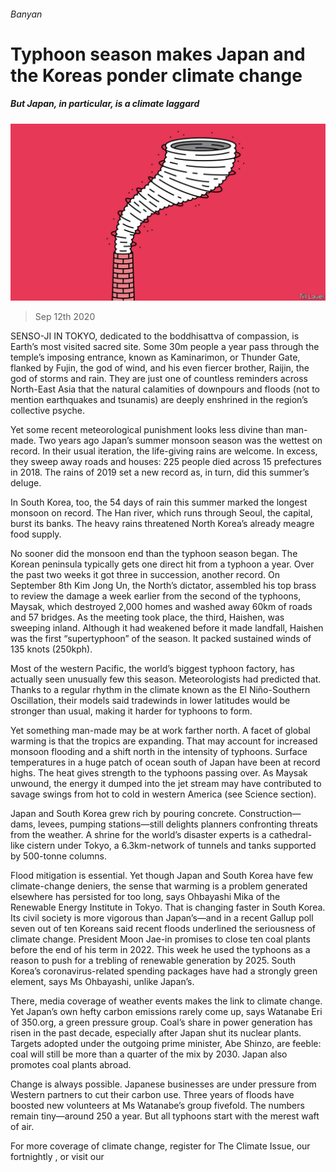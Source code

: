 ###### Banyan

# Typhoon season makes Japan and the Koreas ponder climate change 

##### But Japan, in particular, is a climate laggard 

![image](images/20200912_ASD000_0.jpg) 

> Sep 12th 2020 

SENSO-JI IN TOKYO, dedicated to the boddhisattva of compassion, is Earth’s most visited sacred site. Some 30m people a year pass through the temple’s imposing entrance, known as Kaminarimon, or Thunder Gate, flanked by Fujin, the god of wind, and his even fiercer brother, Raijin, the god of storms and rain. They are just one of countless reminders across North-East Asia that the natural calamities of downpours and floods (not to mention earthquakes and tsunamis) are deeply enshrined in the region’s collective psyche.

Yet some recent meteorological punishment looks less divine than man-made. Two years ago Japan’s summer monsoon season was the wettest on record. In their usual iteration, the life-giving rains are welcome. In excess, they sweep away roads and houses: 225 people died across 15 prefectures in 2018. The rains of 2019 set a new record as, in turn, did this summer’s deluge.


In South Korea, too, the 54 days of rain this summer marked the longest monsoon on record. The Han river, which runs through Seoul, the capital, burst its banks. The heavy rains threatened North Korea’s already meagre food supply.

No sooner did the monsoon end than the typhoon season began. The Korean peninsula typically gets one direct hit from a typhoon a year. Over the past two weeks it got three in succession, another record. On September 8th Kim Jong Un, the North’s dictator, assembled his top brass to review the damage a week earlier from the second of the typhoons, Maysak, which destroyed 2,000 homes and washed away 60km of roads and 57 bridges. As the meeting took place, the third, Haishen, was sweeping inland. Although it had weakened before it made landfall, Haishen was the first “supertyphoon” of the season. It packed sustained winds of 135 knots (250kph).

Most of the western Pacific, the world’s biggest typhoon factory, has actually seen unusually few this season. Meteorologists had predicted that. Thanks to a regular rhythm in the climate known as the El Niño-Southern Oscillation, their models said tradewinds in lower latitudes would be stronger than usual, making it harder for typhoons to form.

Yet something man-made may be at work farther north. A facet of global warming is that the tropics are expanding. That may account for increased monsoon flooding and a shift north in the intensity of typhoons. Surface temperatures in a huge patch of ocean south of Japan have been at record highs. The heat gives strength to the typhoons passing over. As Maysak unwound, the energy it dumped into the jet stream may have contributed to savage swings from hot to cold in western America (see Science section).

Japan and South Korea grew rich by pouring concrete. Construction—dams, levees, pumping stations—still delights planners confronting threats from the weather. A shrine for the world’s disaster experts is a cathedral-like cistern under Tokyo, a 6.3km-network of tunnels and tanks supported by 500-tonne columns.

Flood mitigation is essential. Yet though Japan and South Korea have few climate-change deniers, the sense that warming is a problem generated elsewhere has persisted for too long, says Ohbayashi Mika of the Renewable Energy Institute in Tokyo. That is changing faster in South Korea. Its civil society is more vigorous than Japan’s—and in a recent Gallup poll seven out of ten Koreans said recent floods underlined the seriousness of climate change. President Moon Jae-in promises to close ten coal plants before the end of his term in 2022. This week he used the typhoons as a reason to push for a trebling of renewable generation by 2025. South Korea’s coronavirus-related spending packages have had a strongly green element, says Ms Ohbayashi, unlike Japan’s.

There, media coverage of weather events makes the link to climate change. Yet Japan’s own hefty carbon emissions rarely come up, says Watanabe Eri of 350.org, a green pressure group. Coal’s share in power generation has risen in the past decade, especially after Japan shut its nuclear plants. Targets adopted under the outgoing prime minister, Abe Shinzo, are feeble: coal will still be more than a quarter of the mix by 2030. Japan also promotes coal plants abroad.

Change is always possible. Japanese businesses are under pressure from Western partners to cut their carbon use. Three years of floods have boosted new volunteers at Ms Watanabe’s group fivefold. The numbers remain tiny—around 250 a year. But all typhoons start with the merest waft of air.

For more coverage of climate change, register for The Climate Issue, our fortnightly , or visit our 

